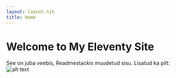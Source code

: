 ```yaml
---
layout: layout.njk
title: Home
---
```


# Welcome to My Eleventy Site

See on juba veebis, Readmestackis muudetud sisu. 
Lisatud ka pilt:  
![alt text](https://lh3.googleusercontent.com/pw/ADCreHckKttBwDs4nXkUdNrxE_53_3XiO2CQF_eU-8K_3P7ZH9Ys3ErbQVJLMulZl4koZgl7hEayz0T7TXLNrEkcj2PXp3SjjApnQJfX7Lg33FIbWbHv8H6BiDtvHzupU84iKq4cNusGRo0GuYS-OYOyb8IkmVTpt1KoXSqYFP2fmJGyTRb_fwoJ6BKkCgrrhH4AgtyxLAFEK3mtR1FIrQZft8D9DGSBP8Q0KY_-lsbs1eazZdcvQSF1PYnZ9woLnSNtELlED8IExC5rXRhdL-w3tO4XxYpCL5EFxl__k_GqThnjuhhcJXs9NxsicNOXaDZlt6NzeX5OWqT98jJEiFvU9jgesyeIfhNGkWLnoOOR3chEoCIDK0H1AlqqGFD6CtuNrthgcqlzyD6RluepoRkOkrDg0n69mIrFmyGc52CSQfaZoF40TTrrtAiHhlT-UmPAlPi6SCS9Mes546fgBTGnPJlLL8eMA0n-ZhhI6oFYDI4WmiuhsOhDNBRWEtBfPxYIXavhtm2LYuABHoCa9XkOHGpcmZFwXw-_Ng42_QTGzZ6AOejs7PkE1sZVeREmfr050xaoXxoLWQnkfV89LYBSLiuv7y-fRX_PUn3mcOVNHuJdx_XUT6USzXWeIej4yBVfHr_S3SY0NUdFHtEH7GP7fju02ehi7fRidGKuSqNiKPWaeAAi8bJ05sdPlmYcDID-eisv-dy8JbdON1vtens0oJ5uiTzChJmF3C04kvBut3Je_5zHzSGVwj8GOpkElwffr8icFDMQk6hv13OZJSHQaipfLQzU9X2rJDHmeT48ARaJzSuWtE9ft39D_U8RbcVkSNIt_boPUmlq756CS113c2RLX5YNIPU_gjh7VQBRhrHi28YRdeLB0jhz8dNmMi12NaRTBktTTS7GVO_KX_dAqa-KysoFT2mNLdgHS0uaJ45LGzccRdjlwg-pQmVckHTGeKrISVostnr6_MxKLyBDybq1vYh98MU=w1148-h604-s-no?authuser=0)
